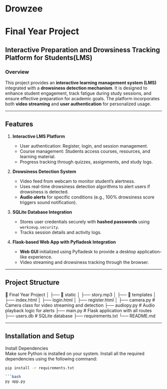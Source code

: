 # Drowzee
# Final Year Project  
## Interactive Preparation and Drowsiness Tracking Platform for Students(LMS)

### Overview  
This project provides an **interactive learning management system (LMS)** integrated with a **drowsiness detection mechanism**. It is designed to enhance student engagement, track fatigue during study sessions, and ensure effective preparation for academic goals. The platform incorporates both **video streaming** and **user authentication** for personalized usage.

---

## Features  
1. **Interactive LMS Platform**  
   - User authentication: Register, login, and session management.
   - Course management: Students access courses, resources, and learning material.
   - Progress tracking through quizzes, assignments, and study logs.

2. **Drowsiness Detection System**  
   - Video feed from webcam to monitor student’s alertness.
   - Uses real-time drowsiness detection algorithms to alert users if drowsiness is detected.
   - **Audio alerts** for specific conditions (e.g., 100% drowsiness score triggers sound notification).

3. **SQLite Database Integration**  
   - Stores user credentials securely with **hashed passwords** using `werkzeug.security`.
   - Tracks session details and activity logs.

4. **Flask-based Web App with Pyfladesk Integration**  
   - **Web GUI** initialized using Pyfladesk to provide a desktop application-like experience.
   - Video streaming and drowsiness tracking through the browser.

---

## Project Structure  
📂 Final Year Project
│
├── 📂 static
│ ├── story.mp3 
│
├── 📂 templates
│ ├── index.html 
│ ├── login.html
│ ├── register.html 
│
├── camera.py # Camera class for video streaming and detection
├── audiopy.py # Audio playback logic for alerts
├── main.py # Flask application with all routes
├── users.db # SQLite database
├── requirements.txt
└── README.md 

---

## Installation and Setup  

Install Dependencies  
Make sure Python is installed on your system. Install all the required dependencies using the following command:

```bash
pip install -r requirements.txt

```bash
py app.py
